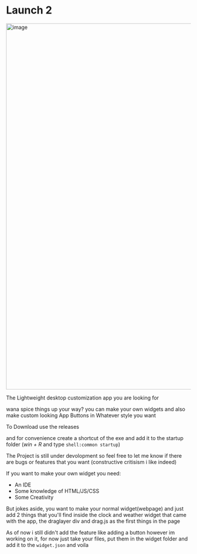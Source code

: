 # Launch 2

<img width="1678" height="997" alt="image" src="https://github.com/user-attachments/assets/a5e87e35-d7a3-4fd3-bfce-161e20ef5f8a" />


The Lightweight desktop customization app you are looking for

wana spice things up your way?
you can make your own widgets
and also make custom looking App Buttons in Whatever style you want

To Download use the releases

and for convenience create a shortcut of the exe and add it to the startup folder (*win + R* and type `shell:common startup`)


The Project is still under devolopment so feel free to let me know if there are bugs or features that you want (constructive critisism i like indeed)

If you want to make your own widget you need:
* An IDE
* Some knowledge of HTML/JS/CSS
* Some Creativity

But jokes aside, you want to make your normal widget(webpage) and just add 2 things that you'll find inside the clock and weather widget that came with the app, the draglayer div and drag.js as the first things in the page

As of now i still didn't add the feature like adding a button however im working on it, for now just take your files, put them in the widget folder and add it to the `widget.json` and voila
